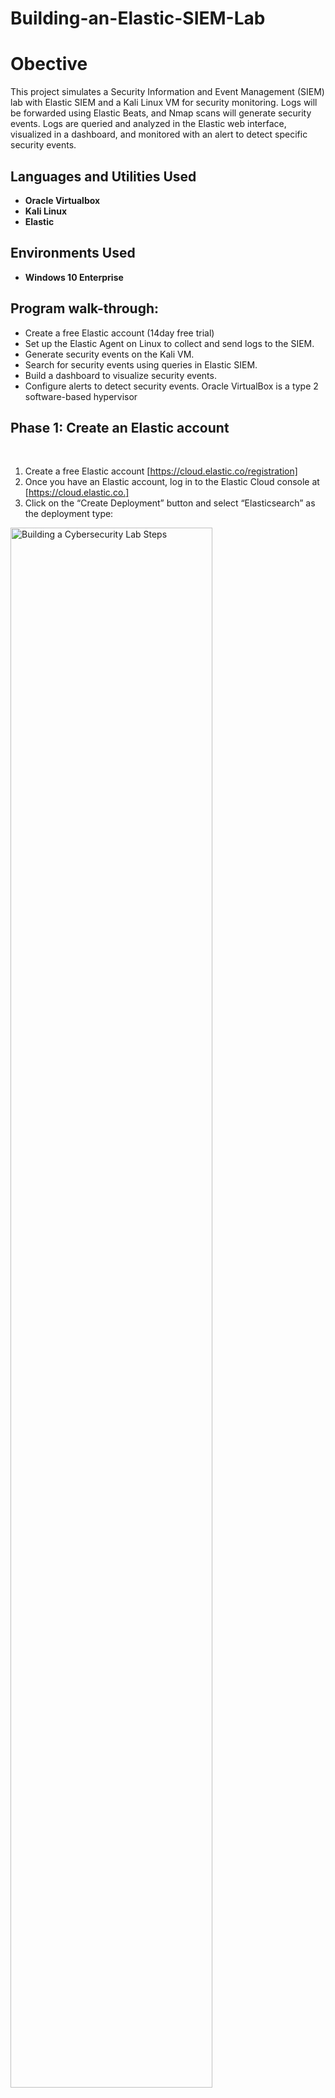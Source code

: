 # Building-an-Elastic-SIEM-Lab
# Obective
This project simulates a Security Information and Event Management (SIEM) lab with Elastic SIEM and a Kali Linux VM for security monitoring. Logs will be forwarded using Elastic Beats, and Nmap scans will generate security events. Logs are queried and analyzed in the Elastic web interface, visualized in a dashboard, and monitored with an alert to detect specific security events.
 
<h2>Languages and Utilities Used</h2>

- <b>Oracle Virtualbox</b> 
- <b>Kali Linux</b>
- <b>Elastic</b>

<h2>Environments Used </h2>

- <b>Windows 10 Enterprise</b>  

<h2>Program walk-through:</h2>

- Create a free Elastic account (14day free trial)
- Set up the Elastic Agent on Linux to collect and send logs to the SIEM.
- Generate security events on the Kali VM.
- Search for security events using queries in Elastic SIEM.
- Build a dashboard to visualize security events.
- Configure alerts to detect security events.  Oracle VirtualBox is a type 2 software-based hypervisor

<h2>Phase 1: Create an Elastic account </h2>
<p align="center"> 
  <br/>
  
  1. Create a free Elastic account [https://cloud.elastic.co/registration] <br/>
  2. Once you have an Elastic account, log in to the Elastic Cloud console at [https://cloud.elastic.co.] <br/>
  3. Click on the “Create Deployment” button and select “Elasticsearch” as the deployment type:  
<img src="https://imgur.com/jKZhUIs.png" height="80%" width="80%" alt="Building a Cybersecurity Lab Steps"/>
<img src="https://imgur.com/LHbVGjb.png" height="80%" width="80%" alt="Building a Cybersecurity Lab Steps"/>
<br />
<br />
  4. Choose a region and deployment size that fits your needs and click on “Create Deployment.”:  <br/>
<img src="https://imgur.com/DfZZ6cS.png" height="80%" width="80%" alt="Building a Cybersecurity Lab Steps"/>
<br />
<br />
  5. Wait for the configuration to complete
  6. Once the deployment is ready, click “continue.”: <br/>
<img src="https://imgur.com/CaDnIw3.png" height="80%" width="80%" alt="Building a Cybersecurity Lab Steps"/>
<img src="https://imgur.com/kOtMXUX.png" height="80%" width="80%" alt="Building a Cybersecurity Lab Steps"/>

<h2>Phase 2: Setting up Kali-linux </h2>
For this setup, we'll be using Kali Linux with Oracle VirtualBox. Setup information can be found from the previous repository:

[https://github.com/Israel-Adeniba/Building-a-Cbersecurity-Lab/blob/main/README.md#building-a-cbersecurity-lab]<br />
<br />

<h2>Phase 3: Setting up the Agent to Collect Logs </h2>
<br /> 
An agent is a software application installed on a device, like a server or endpoint, to gather and transmit data to a central system for analysis and monitoring. In Elastic SIEM, the agent collects and forwards security events from endpoints to the SIEM for further analysis. <br/>

Now we put the agent on Kali linux VM to collect and push audit logs and Telemetry to the Elastic SIEM:

  1. Log in to your Elastic SIEM instance and navigate to the Integrations page by searching and selecting Integrations at the search bar
<img src="https://imgur.com/OLGet8Q.png" height="80%" width="80%" alt="Building a Cybersecurity Lab Steps"/>
<br />
<br />
  2. Select “Elastic Defend” and click on it to open the integration page. <br/>
<img src="https://imgur.com//lOC6Jxw.png" height="80%" width="80%" alt="Building a Cybersecurity Lab Steps"/>
<br />
<br />
  3. Click on “Add Elastic Defend”:  <br/>
<img src="https://imgur.com/lFr5jHR.png" height="80%" width="80%" alt="Building a Cybersecurity Lab Steps"/>
<br />
<br />
  4. Click on “Install Elastic Defend” and f:  <br/>
<img src="https://imgur.com/JVfXCWg.png" height="80%" width="80%" alt="Building a Cybersecurity Lab Steps"/>
<br />
<br />
  5. Follow the instructions provided on the integration page to install the agent on your Kali VM.Downloaded file:  <br/>
<img src="https://imgur.com/P3pxnxp.png" height="80%" width="80%" alt="Building a Cybersecurity Lab Steps"/>
<br />
<br />



Downloaded file:  <br/>
<img src="https://imgur.com/DrlaREc.png" height="80%" width="80%" alt="Building a Cybersecurity Lab Steps"/>
<br />
<br />
Download Kali-Linux and unzip (may take some time):  <br/>
<img src="https://imgur.com/0ihBrGt.png" height="80%" width="80%" alt="Building a Cybersecurity Lab Steps"/>
<br />
<br />
Downloaded file (7 Zip): <br/>
<img src="https://imgur.com/87ER2eJ.png" height="80%" width="80%" alt="Building a Cybersecurity Lab Steps"/>
<br />
<br />
 
 # Setup and Installation
 <p align="center">
 <br/>
 Install and open VirtualBox:  <br/>
<img src="https://imgur.com/pN8fwY0.png" height="80%" width="80%" alt="Building a Cybersecurity Lab Steps"/>
<br />
<br />
Set-up Kali-linux in the virtual environment; Click "Add" in VirtualBox, select the extracted file <br/>
<img src="https://imgur.com/YBWUdi8.png" height="80%" width="80%" alt="Building a Cybersecurity Lab Steps"/>
<img src="https://imgur.com/GLFy3Ad.png" height="80%" width="80%" alt="Building a Cybersecurity Lab Steps"/>
<br />
<br />
Log-in: username: kali, password: kali  <br/>
<img src="https://imgur.com/muQ5CkL.png" height="80%" width="80%" alt="Building a Cybersecurity Lab Steps"/>
<img src="https://imgur.com/6TJOoJS.png" height="80%" width="80%" alt="Building a Cybersecurity Lab Step"/>
<br />
<br />
Setup Windows Server 2022; Click New in VirtualBox, fill name: Windows Server 2022,  add a destination folder, Type: Microsoft Windows, Version: Windows 10 (64-bit<br/>
<img src="https://imgur.com/u9mvILb.png" height="80%" width="80%" alt="Building a Cybersecurity Lab Steps"/>
<br />
<br />
For the hardware, we selected 4MB and 1 CPU:  <br/>
<img src="https://i.imgur.com/0rOXxin.png" height="80%" width="80%" alt="Building a Cybersecurity Lab Steps"/>
<br />
<br />
Select the file location, choose VirtualBox Disk Image (VDI) as it can only be used by VirtualBox. Finish setup :  <br/>
<img src="https://i.imgur.com/5PK7F5k.png" height="80%" width="80%" alt="Building a Cybersecurity Lab Steps"/>
<br />
<br />
Start Windows Server 2022 on VirtualBox:  <br/>
<img src="https://imgur.com/gCvUJJy.png" height="80%" width="80%" alt="Building a Cybersecurity Lab Steps"/>
<br />
<br />
 Select the downloaded Windows Server 2022 file (SERVER_EVAL_x64FRE_en-us.iso) when prompted. Click "Mount and Retry Boot"  <br/>
<img src="https://imgur.com/bLFxPla.png" height="80%" width="80%" alt="Building a Cybersecurity Lab Steps"/>
<br />
<br />
 Complete installation and Setup process:  <br/>
<img src="https://i.imgur.com/kXoYssq.png" height="80%" width="80%" alt="Building a Cybersecurity Lab Steps"/>
<br />
<br />
 Windows Server 2022 installation complete:  <br/>
<img src="https://i.imgur.com/470ghIM.png" height="80%" width="80%" alt="Building a Cybersecurity Lab Steps"/>
<img src="https://i.imgur.com/G43rDJ1.png" height="80%" width="80%" alt="Building a Cybersecurity Lab Steps"/>
<br />
<br />
Set-up Kali-linux; Click New in VirtualBox, fill name: Windows 10 2025,  add a destination folder, Type: Microsoft Windows, Version: Windows 10 (64-bit) :  <br/>
<img src="https://i.imgur.com/pqgcl6Q.png" height="80%" width="80%" alt="Building a Cybersecurity Lab Steps"/>
<br />
<br />
For the hardware, we selected 2MB and 1 CPU:  <br/>
<img src="https://i.imgur.com/PHwrE6Q.png" height="80%" width="80%" alt="Building a Cybersecurity Lab Steps"/>
<br />
<br />
Select the file location, choose VirtualBox Disk Image (VDI) as it can only be used by VirtualBox. Finish setup :  <br/>
<img src="https://i.imgur.com/5PK7F5k.png" height="80%" width="80%" alt="Building a Cybersecurity Lab Steps"/>
<br />
<br />
Start Windows 10 2025 on VirtualBox:  <br/>
<img src="https://imgur.com/AMPeSQ9.png" height="80%" width="80%" alt="Building a Cybersecurity Lab Steps"/>
<br />
<br />
Select the downloaded Windows 10 file (19045.2006.220908-0225.22h2_release_svc_refresh_CLIENTENTERPRISEEVAL_OEMRET_x64FRE_en-us.iso) when prompted. Click "Mount and Retry Boot"  <br/>
<img src="https://imgur.com/GKX43gN.png" height="80%" width="80%" alt="Building a Cybersecurity Lab Steps"/>
<br />
<br />
Complete installation and Setup process:  <br/>
<img src="https://i.imgur.com/4bxraNc.png" height="80%" width="80%" alt="Building a Cybersecurity Lab Steps"/>
<br />
<br />
 Select "Domain join instead" for Windows 10 2025 and complete installation :  <br/>
<img src="https://i.imgur.com/wci3Jgk.png" height="80%" width="80%" alt="Building a Cybersecurity Lab Steps"/>
<br />
<br />
Window 10 Enterprise Running:  <br/>
<img src="https://i.imgur.com/vkrmAvn.png" height="80%" width="80%" alt="Building a Cybersecurity Lab Steps"/>
<br />
<br />

<br />:  <br/>
<
</p>

<!--
 ```diff
- text in red
+ text in green
! text in orange
# text in gray
@@ text in purple (and bold)@@
```
--!>
